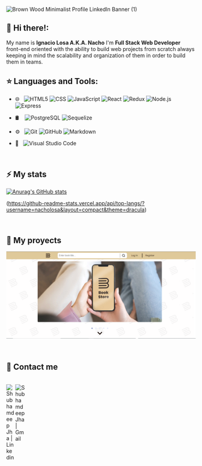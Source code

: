 ![Brown Wood Minimalist Profile LinkedIn Banner (1)](https://user-images.githubusercontent.com/92478935/185256733-437a5e5e-1bde-4a07-aee7-c16b769b0cfa.png)

## 👋 Hi there!:

My name is <b>Ignacio Losa A.K.A. Nacho</b> I'm <b>Full Stack Web Developer</b> front-end oriented with the ability to build web projects from scratch always keeping in mind the scalability and organization of them in order to build them in teams.
<br>

## :star: Languages and Tools:

- 🌐 &nbsp;
  ![HTML5](https://img.shields.io/badge/-HTML5-696969?style=flat&logo=HTML5)
  ![CSS](https://img.shields.io/badge/-CSS-696969?style=flat&logo=CSS3&logoColor=1572B6)
  ![JavaScript](https://img.shields.io/badge/-JavaScript-696969?style=flat&logo=javascript)
  ![React](https://img.shields.io/badge/-React-696969?style=flat&logo=react)
  ![Redux](https://img.shields.io/badge/-Redux-696969?style=flat&logo=redux)
  ![Node.js](https://img.shields.io/badge/-Node.js-696969?style=flat&logo=node.js)
  ![Express](https://img.shields.io/badge/-Express-696969?style=flat&logo=express)
  
- 🛢 &nbsp;&nbsp;
  ![PostgreSQL](https://img.shields.io/badge/-PostgreSQL-696969?style=flat&logo=postgreSQL)
  ![Sequelize](https://img.shields.io/badge/-Sequelize-696969?style=flat&logo=Sequelize)
  
- ⚙️ &nbsp;
  ![Git](https://img.shields.io/badge/-Git-696969?style=flat&logo=git)
  ![GitHub](https://img.shields.io/badge/-GitHub-696969?style=flat&logo=github)
  ![Markdown](https://img.shields.io/badge/-Markdown-696969?style=flat&logo=markdown)
  
- 🔧 &nbsp;
  ![Visual Studio Code](https://img.shields.io/badge/-Visual%20Studio%20Code-696969?style=flat&logo=visual-studio-code&logoColor=007ACC)

&nbsp;

## ⚡ My stats

[![Anurag's GitHub stats](https://github-readme-stats.vercel.app/api?username=nacholosa&hide=issues,contribs&count_private=true&show_icons=true&theme=dracula&hide_title=true)](https://github.com/anuraghazra/github-readme-stats)

(https://github-readme-stats.vercel.app/api/top-langs/?username=nacholosa&layout=compact&theme=dracula)

&nbsp;

## :pushpin: My proyects
<p>
  <a><img src="https://github.com/AM4772/Henry-PF/blob/main/Bookstore.PNG" width='800px'></a>
</p>

&nbsp;

## 📩 Contact me

<br>

  <a href="https://www.linkedin.com/in/ignacio-losa/" target='_blank'>
    <img align="left" alt="Shubhamdeep Jha | Linkedin" width="24px" src="https://github.com/TheDudeThatCode/TheDudeThatCode/blob/master/Assets/Linkedin.svg" />
  </a>
  <a href="mailto:ignaciomlosa@gmail.com" target='_blank'>
    <img align="left" alt="Shubhamdeep Jha | Gmail" width="26px" src="https://github.com/TheDudeThatCode/TheDudeThatCode/blob/master/Assets/Gmail.svg" />
  </a>
<br>
<!-- 
[![Linkedin](https://img.shields.io/badge/-LinkedIn-blue?style=flat&logo=Linkedin&logoColor=white)](https://www.linkedin.com/in/ignacio-losa/)
[![Gmail](https://img.shields.io/badge/-Gmail-c14438?style=flat&logo=Gmail&logoColor=white)](mailto:ignaciomlosa@gmail.com)
[![Outlook](https://img.shields.io/badge/-Outlook-0078D4?style=flat&logo=Microsoft-Outlook&logoColor=white)](mailto:ignaciomlosa@gmail.com)
[![Github](https://img.shields.io/badge/-Github-000?style=flat&logo=Github&logoColor=white)](https://github.com/NachoLosa)
-->
